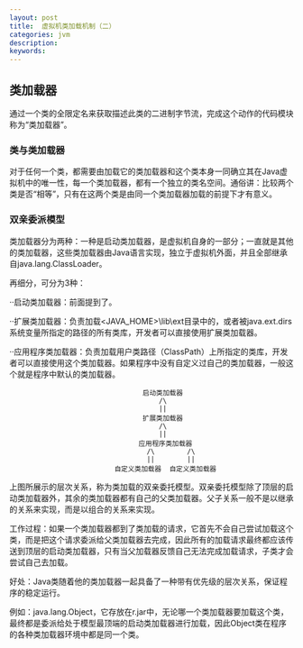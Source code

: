 ```yaml
---
layout: post
title:  虚拟机类加载机制（二）
categories: jvm
description: 
keywords: 
---
```



## 类加载器

通过一个类的全限定名来获取描述此类的二进制字节流，完成这个动作的代码模块称为“类加载器”。

### 类与类加载器

对于任何一个类，都需要由加载它的类加载器和这个类本身一同确立其在Java虚拟机中的唯一性，每一个类加载器，都有一个独立的类名空间。通俗讲：比较两个类是否“相等”，只有在这两个类是由同一个类加载器加载的前提下才有意义。

### 双亲委派模型

类加载器分为两种：一种是启动类加载器，是虚拟机自身的一部分；一直就是其他的类加载器，这些类加载器由Java语言实现，独立于虚拟机外面，并且全部继承自java.lang.ClassLoader。

再细分，可分为3种：

··启动类加载器：前面提到了。

··扩展类加载器：负责加载<JAVA_HOME>\lib\ext目录中的，或者被java.ext.dirs系统变量所指定的路径的所有类库，开发者可以直接使用扩展类加载器。

··应用程序类加载器：负责加载用户类路径（ClassPath）上所指定的类库，开发者可以直接使用这个类加载器。如果程序中没有自定义过自己的类加载器，一般这个就是程序中默认的类加载器。

                                     启动类加载器
                                         /\
                                         ||
                                     扩展类加载器
                                         /\
                                         ||
                                    应用程序类加载器
                                      /\        /\
                                      ||        ||
                              自定义类加载器  自定义类加载器

上图所展示的层次关系，称为类加载的双亲委托模型。双亲委托模型除了顶层的启动类加载器外，其余的类加载器都有自己的父类加载器。父子关系一般不是以继承的关系来实现，而是以组合的关系来实现。

工作过程：如果一个类加载器都到了类加载的请求，它首先不会自己尝试加载这个类，而是把这个请求委派给父类加载器去完成，因此所有的加载请求最终都应该传送到顶层的启动类加载器，只有当父加载器反馈自己无法完成加载请求，子类才会尝试自己去加载。

好处：Java类随着他的类加载器一起具备了一种带有优先级的层次关系，保证程序的稳定运行。

例如：java.lang.Object，它存放在r.jar中，无论哪一个类加载器要加载这个类，最终都是委派给处于模型最顶端的启动类加载器进行加载，因此Object类在程序的各种类加载器环境中都是同一个类。



                          
